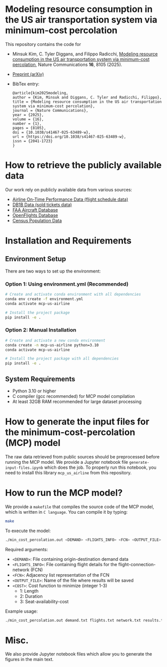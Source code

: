 # Modeling resource consumption in the US air transportation system via minimum-cost percolation

This repository contains the code for
- Minsuk Kim, C. Tyler Diggans, and Filippo Radicchi, [Modeling resource consumption in the US air transportation system via minimum-cost percolation](https://www.nature.com/articles/s41467-025-63489-w), Nature Communications
**16**, 8105 (2025).
- [Preprint (arXiv)](https://arxiv.org/abs/2504.04245)

- BibTex entry:
    ```
    @article{kim2025modeling,
    author = {Kim, Minsuk and Diggans, C. Tyler and Radicchi, Filippo},
    title = {Modeling resource consumption in the US air transportation system via minimum-cost percolation},
    journal = {Nature Communications},
    year = {2025},
    volume = {16},
    number = {1},
    pages = {8105},
    doi = {10.1038/s41467-025-63489-w},
    url = {https://doi.org/10.1038/s41467-025-63489-w},
    issn = {2041-1723}
    }
# How to retrieve the publicly available data
Our work rely on publicly available data from various sources:
- [Airline On-Time Performance Data (flight schedule data)](https://www.transtats.bts.gov/Tables.asp?QO_VQ=EFD&QO_anzr=Nv4yv0r%FDb0-gvzr%FDcr4s14zn0pr%FDQn6n&QO_fu146_anzr=b0-gvzr)
- [DB1B Data (sold tickets data)](https://www.transtats.bts.gov/Tables.asp?QO_VQ=EFI&QO_anzr=Nv4yv0r%FDb4vtv0%FDn0q%FDQr56v0n6v10%FDf748rB%FD%FLQOEO%FM&QO_fu146_anzr=b4vtv0%FDn0q%FDQr56v0n6v10%FDf748rB)
- [FAA Aircraft Database](https://registry.faa.gov/aircraftinquiry)
- [OpenFlights Database](https://openflights.org/data.php)
- [Census Population Data](https://www.earthdata.nasa.gov/data/catalog/sedac-ciesin-sedac-gpwv4-apdens-wpp-2015-r11-4.11)

# Installation and Requirements

## Environment Setup
There are two ways to set up the environment:

### Option 1: Using environment.yml (Recommended)
```bash
# Create and activate conda environment with all dependencies
conda env create -f environment.yml
conda activate mcp-us-airline

# Install the project package
pip install -e .
```

### Option 2: Manual Installation
```bash
# Create and activate a new conda environment
conda create -n mcp-us-airline python=3.10
conda activate mcp-us-airline

# Install the project package with all dependencies
pip install -e .
```

<!-- ## Required Python Packages
The following main packages are required (all dependencies are handled by conda):
- Python 3.10
- numpy >= 1.26
- pandas >= 2.2
- matplotlib >= 3.8
- seaborn >= 0.13
- networkx >= 3.2
- geopandas >= 0.14
- folium >= 0.15
- jupyter >= 1.0
- ipython >= 8.21
- scikit-learn >= 1.4
- pulp >= 2.7
- scipy >= 1.12 -->

<!-- ## Install Project Library
```
# From the root directory of the project
pip install -e .
``` -->

<!-- I'm not sure if this is necessary though... -->
## System Requirements 
- Python 3.10 or higher
- C compiler (gcc recommended) for MCP model compilation
- At least 32GB RAM recommended for large dataset processing

# How to generate the input files for the minimum-cost-percolation (MCP) model
The raw data retrieved from public sources should be preprocessed before running the MCP model. We provide a Jupyter notebook file `generate-input-files.ipynb` which does the job. To properly run this notebook, you need to install this library `mcp_us_airline` from this repository.


# How to run the MCP model?
We provide a `makefile` that compiles the source code of the MCP model, which is written in `C language`. You can compile it by typing:

```bash
make
```

To execute the model:
```bash
./min_cost_percolation.out <DEMAND> <FLIGHTS_INFO> <FCN> <OUTPUT_FILE> <COST>
```

Required arguments:
- `<DEMAND>`: File containing origin-destination demand data
- `<FLIGHTS_INFO>`: File containing flight details for the flight-connection-network (FCN)
- `<FCN>`: Adjacency list representation of the FCN
- `<OUTPUT_FILE>`: Name of the file where results will be saved
- `<COST>`: Cost function to minimize (integer 1-3)
  - 1: Length
  - 2: Duration
  - 3: Seat-availability-cost


Example usage:
```bash
./min_cost_percolation.out demand.txt flights.txt network.txt results.txt 1
```


# Misc.
We also provide Jupyter notebook files which allow you to generate the figures in the main text.

<!-- # Future README Improvements

## Priority Improvements
- [x] Add direct links to data sources once available
- [ ] Include paper citation details after publication
- [ ] Add example input/output file formats
- [ ] Document expected runtime and memory requirements

## Additional Enhancements
- [ ] Data Section
    - Add data years used in the study
    - Specify required data format
    - Include sample data snippets
    - Add data size estimates

- [ ] Installation Section
    - List dependencies and versions
    - Add mcp_us_airline library installation steps
    - Specify minimum system requirements
    - Add troubleshooting tips

- [ ] Documentation
    - Add brief methodology description
    - Include example output visualization
    - Document all output file formats
    - Add comments about parallel processing capabilities

- [ ] Usage Examples
    - Add complete workflow example
    - Include sample scripts
    - Document common use cases
    - Add performance optimization tips

- [ ] Optional Additions
    - Contributing guidelines
    - License information
    - Contact information
    - Known limitations
    - Acknowledgments section
    - Related publications/projects


 -->

